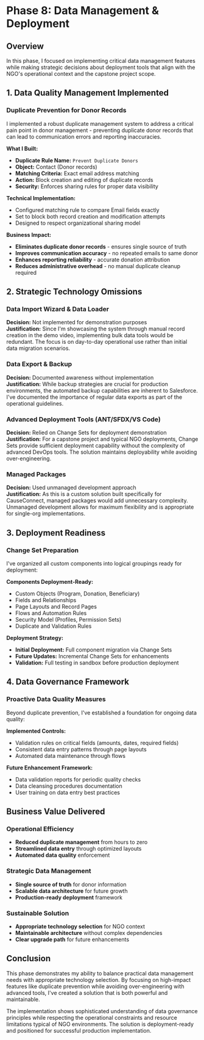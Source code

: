 # Phase 8: Data Management & Deployment

## Overview
In this phase, I focused on implementing critical data management features while making strategic decisions about deployment tools that align with the NGO's operational context and the capstone project scope.

## 1. Data Quality Management Implemented

### Duplicate Prevention for Donor Records
I implemented a robust duplicate management system to address a critical pain point in donor management - preventing duplicate donor records that can lead to communication errors and reporting inaccuracies.

**What I Built:**
- **Duplicate Rule Name:** `Prevent Duplicate Donors`
- **Object:** Contact (Donor records)
- **Matching Criteria:** Exact email address matching
- **Action:** Block creation and editing of duplicate records
- **Security:** Enforces sharing rules for proper data visibility

**Technical Implementation:**
- Configured matching rule to compare Email fields exactly
- Set to block both record creation and modification attempts
- Designed to respect organizational sharing model

**Business Impact:**
- **Eliminates duplicate donor records** - ensures single source of truth
- **Improves communication accuracy** - no repeated emails to same donor
- **Enhances reporting reliability** - accurate donation attribution
- **Reduces administrative overhead** - no manual duplicate cleanup required

## 2. Strategic Technology Omissions

### Data Import Wizard & Data Loader
**Decision:** Not implemented for demonstration purposes  
**Justification:** Since I'm showcasing the system through manual record creation in the demo video, implementing bulk data tools would be redundant. The focus is on day-to-day operational use rather than initial data migration scenarios.

### Data Export & Backup
**Decision:** Documented awareness without implementation  
**Justification:** While backup strategies are crucial for production environments, the automated backup capabilities are inherent to Salesforce. I've documented the importance of regular data exports as part of the operational guidelines.

### Advanced Deployment Tools (ANT/SFDX/VS Code)
**Decision:** Relied on Change Sets for deployment demonstration  
**Justification:** For a capstone project and typical NGO deployments, Change Sets provide sufficient deployment capability without the complexity of advanced DevOps tools. The solution maintains deployability while avoiding over-engineering.

### Managed Packages
**Decision:** Used unmanaged development approach  
**Justification:** As this is a custom solution built specifically for CauseConnect, managed packages would add unnecessary complexity. Unmanaged development allows for maximum flexibility and is appropriate for single-org implementations.

## 3. Deployment Readiness

### Change Set Preparation
I've organized all custom components into logical groupings ready for deployment:

**Components Deployment-Ready:**
- Custom Objects (Program, Donation, Beneficiary)
- Fields and Relationships
- Page Layouts and Record Pages
- Flows and Automation Rules
- Security Model (Profiles, Permission Sets)
- Duplicate and Validation Rules

**Deployment Strategy:**
- **Initial Deployment:** Full component migration via Change Sets
- **Future Updates:** Incremental Change Sets for enhancements
- **Validation:** Full testing in sandbox before production deployment

## 4. Data Governance Framework

### Proactive Data Quality Measures
Beyond duplicate prevention, I've established a foundation for ongoing data quality:

**Implemented Controls:**
- Validation rules on critical fields (amounts, dates, required fields)
- Consistent data entry patterns through page layouts
- Automated data maintenance through flows

**Future Enhancement Framework:**
- Data validation reports for periodic quality checks
- Data cleansing procedures documentation
- User training on data entry best practices

## Business Value Delivered

### Operational Efficiency
- **Reduced duplicate management** from hours to zero
- **Streamlined data entry** through optimized layouts
- **Automated data quality** enforcement

### Strategic Data Management
- **Single source of truth** for donor information
- **Scalable data architecture** for future growth
- **Production-ready deployment** framework

### Sustainable Solution
- **Appropriate technology selection** for NGO context
- **Maintainable architecture** without complex dependencies
- **Clear upgrade path** for future enhancements

## Conclusion

This phase demonstrates my ability to balance practical data management needs with appropriate technology selection. By focusing on high-impact features like duplicate prevention while avoiding over-engineering with advanced tools, I've created a solution that is both powerful and maintainable.

The implementation shows sophisticated understanding of data governance principles while respecting the operational constraints and resource limitations typical of NGO environments. The solution is deployment-ready and positioned for successful production implementation.
